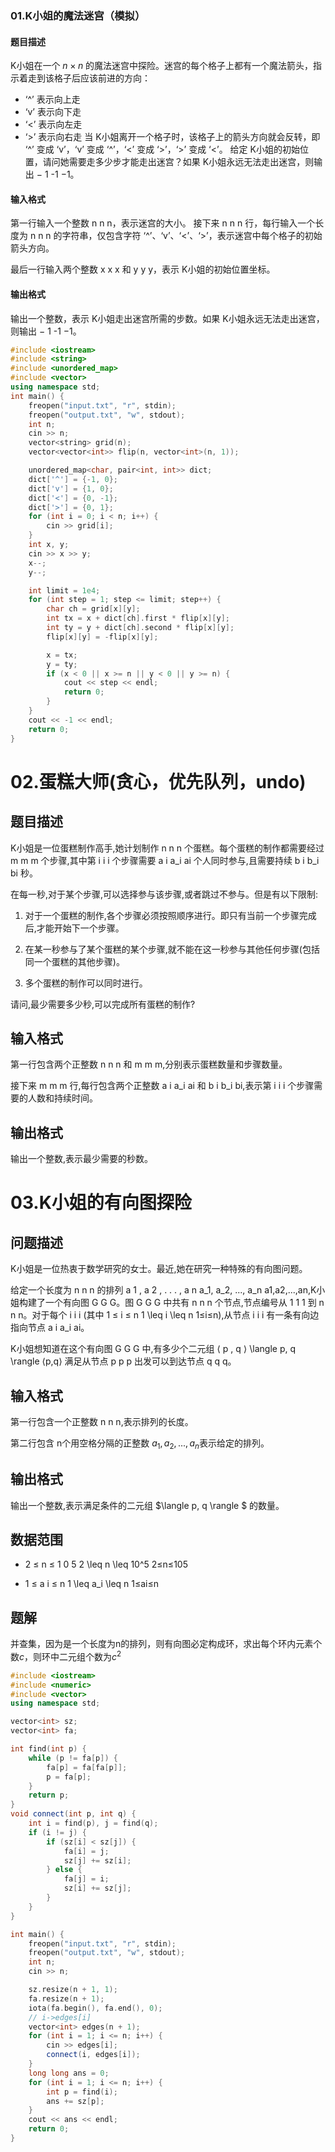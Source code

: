 ### 01.K小姐的魔法迷宫（模拟）

#### 题目描述
K小姐在一个 $n \times n$ 的魔法迷宫中探险。迷宫的每个格子上都有一个魔法箭头，指示着走到该格子后应该前进的方向：

- ‘^’ 表示向上走
- ‘v’ 表示向下走
- ‘<’ 表示向左走
- ‘>’ 表示向右走
当 K小姐离开一个格子时，该格子上的箭头方向就会反转，即 ‘^’ 变成 ‘v’，‘v’ 变成 ‘^’，‘<’ 变成 ‘>’，‘>’ 变成 ‘<’。
给定 K小姐的初始位置，请问她需要走多少步才能走出迷宫？如果 K小姐永远无法走出迷宫，则输出 − 1 -1 −1。

#### 输入格式
第一行输入一个整数 n n n，表示迷宫的大小。
接下来 n n n 行，每行输入一个长度为 n n n 的字符串，仅包含字符 ‘^’、‘v’、‘<’、‘>’，表示迷宫中每个格子的初始箭头方向。

最后一行输入两个整数 x x x 和 y y y，表示 K小姐的初始位置坐标。
#### 输出格式
输出一个整数，表示 K小姐走出迷宫所需的步数。如果 K小姐永远无法走出迷宫，则输出 − 1 -1 −1。

```c++
#include <iostream>
#include <string>
#include <unordered_map>
#include <vector>
using namespace std;
int main() {
    freopen("input.txt", "r", stdin);
    freopen("output.txt", "w", stdout);
    int n;
    cin >> n;
    vector<string> grid(n);
    vector<vector<int>> flip(n, vector<int>(n, 1));

    unordered_map<char, pair<int, int>> dict;
    dict['^'] = {-1, 0};
    dict['v'] = {1, 0};
    dict['<'] = {0, -1};
    dict['>'] = {0, 1};
    for (int i = 0; i < n; i++) {
        cin >> grid[i];
    }
    int x, y;
    cin >> x >> y;
    x--;
    y--;

    int limit = 1e4;
    for (int step = 1; step <= limit; step++) {
        char ch = grid[x][y];
        int tx = x + dict[ch].first * flip[x][y];
        int ty = y + dict[ch].second * flip[x][y];
        flip[x][y] = -flip[x][y];

        x = tx;
        y = ty;
        if (x < 0 || x >= n || y < 0 || y >= n) {
            cout << step << endl;
            return 0;
        }
    }
    cout << -1 << endl;
    return 0;
}
```


# 02.蛋糕大师(贪心，优先队列，undo)

## 题目描述

K小姐是一位蛋糕制作高手,她计划制作 n n n 个蛋糕。每个蛋糕的制作都需要经过 m m m 个步骤,其中第 i i i 个步骤需要 a i a_i ai​ 个人同时参与,且需要持续 b i b_i bi​ 秒。

在每一秒,对于某个步骤,可以选择参与该步骤,或者跳过不参与。但是有以下限制:

1. 对于一个蛋糕的制作,各个步骤必须按照顺序进行。即只有当前一个步骤完成后,才能开始下一个步骤。
    
2. 在某一秒参与了某个蛋糕的某个步骤,就不能在这一秒参与其他任何步骤(包括同一个蛋糕的其他步骤)。
    
3. 多个蛋糕的制作可以同时进行。
    

请问,最少需要多少秒,可以完成所有蛋糕的制作?

## 输入格式

第一行包含两个正整数 n n n 和 m m m,分别表示蛋糕数量和步骤数量。

接下来 m m m 行,每行包含两个正整数 a i a_i ai​ 和 b i b_i bi​,表示第 i i i 个步骤需要的人数和持续时间。

## 输出格式

输出一个整数,表示最少需要的秒数。



# 03.K小姐的有向图探险

## 问题描述

K小姐是一位热衷于数学研究的女士。最近,她在研究一种特殊的有向图问题。

给定一个长度为 n n n 的排列 a 1 , a 2 , . . . , a n a_1, a_2, ..., a_n a1​,a2​,...,an​,K小姐构建了一个有向图 G G G。图 G G G 中共有 n n n 个节点,节点编号从 1 1 1 到 n n n。对于每个 i i i (其中 1 ≤ i ≤ n 1 \leq i \leq n 1≤i≤n),从节点 i i i 有一条有向边指向节点 a i a_i ai​。

K小姐想知道在这个有向图 G G G 中,有多少个二元组 ⟨ p , q ⟩ \langle p, q \rangle ⟨p,q⟩ 满足从节点 p p p 出发可以到达节点 q q q。

## 输入格式

第一行包含一个正整数 n n n,表示排列的长度。

第二行包含 n个用空格分隔的正整数 $a_1, a_2, ..., a_n$表示给定的排列。

## 输出格式

输出一个整数,表示满足条件的二元组 $\langle p, q \rangle $ 的数量。


## 数据范围

- 2 ≤ n ≤ 1 0 5 2 \leq n \leq 10^5 2≤n≤105
    
- 1 ≤ a i ≤ n 1 \leq a_i \leq n 1≤ai​≤n


## 题解

并查集，因为是一个长度为n的排列，则有向图必定构成环，求出每个环内元素个数$c$，则环中二元组个数为$c^2$


```c++
#include <iostream>
#include <numeric>
#include <vector>
using namespace std;

vector<int> sz;
vector<int> fa;

int find(int p) {
    while (p != fa[p]) {
        fa[p] = fa[fa[p]];
        p = fa[p];
    }
    return p;
}
void connect(int p, int q) {
    int i = find(p), j = find(q);
    if (i != j) {
        if (sz[i] < sz[j]) {
            fa[i] = j;
            sz[j] += sz[i];
        } else {
            fa[j] = i;
            sz[i] += sz[j];
        }
    }
}

int main() {
    freopen("input.txt", "r", stdin);
    freopen("output.txt", "w", stdout);
    int n;
    cin >> n;

    sz.resize(n + 1, 1);
    fa.resize(n + 1);
    iota(fa.begin(), fa.end(), 0);
    // i->edges[i]
    vector<int> edges(n + 1);
    for (int i = 1; i <= n; i++) {
        cin >> edges[i];
        connect(i, edges[i]);
    }
    long long ans = 0;
    for (int i = 1; i <= n; i++) {
        int p = find(i);
        ans += sz[p];
    }
    cout << ans << endl;
    return 0;
}
```